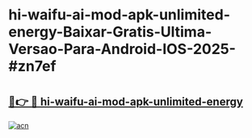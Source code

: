# hi-waifu-ai-mod-apk-unlimited-energy-Baixar-Gratis-Ultima-Versao-Para-Android-IOS-2025-#zn7ef

# <h2><a href="https://ainizakaria.my?title=hi-waifu-ai-mod-apk-unlimited-energy&ref=25M">🔗👉 🔴 hi-waifu-ai-mod-apk-unlimited-energy</a></h2>

[![acn](https://github.com/user-attachments/assets/0f9c940e-d8b0-45ae-aac7-cd30a18b3e1c)](https://ainizakaria.my?title=hi-waifu-ai-mod-apk-unlimited-energy&ref=25M)

